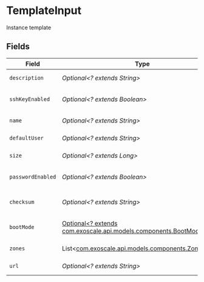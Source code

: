 # TemplateInput

Instance template


## Fields

| Field                                                                                                  | Type                                                                                                   | Required                                                                                               | Description                                                                                            |
| ------------------------------------------------------------------------------------------------------ | ------------------------------------------------------------------------------------------------------ | ------------------------------------------------------------------------------------------------------ | ------------------------------------------------------------------------------------------------------ |
| `description`                                                                                          | *Optional<? extends String>*                                                                           | :heavy_minus_sign:                                                                                     | Template description                                                                                   |
| `sshKeyEnabled`                                                                                        | *Optional<? extends Boolean>*                                                                          | :heavy_minus_sign:                                                                                     | Enable SSH key-based login                                                                             |
| `name`                                                                                                 | *Optional<? extends String>*                                                                           | :heavy_minus_sign:                                                                                     | Template name                                                                                          |
| `defaultUser`                                                                                          | *Optional<? extends String>*                                                                           | :heavy_minus_sign:                                                                                     | Template default user                                                                                  |
| `size`                                                                                                 | *Optional<? extends Long>*                                                                             | :heavy_minus_sign:                                                                                     | Template size                                                                                          |
| `passwordEnabled`                                                                                      | *Optional<? extends Boolean>*                                                                          | :heavy_minus_sign:                                                                                     | Enable password-based login                                                                            |
| `checksum`                                                                                             | *Optional<? extends String>*                                                                           | :heavy_minus_sign:                                                                                     | Template MD5 checksum                                                                                  |
| `bootMode`                                                                                             | [Optional<? extends com.exoscale.api.models.components.BootMode>](../../models/components/BootMode.md) | :heavy_minus_sign:                                                                                     | Boot mode (default: legacy)                                                                            |
| `zones`                                                                                                | List<[com.exoscale.api.models.components.ZoneName](../../models/components/ZoneName.md)>               | :heavy_minus_sign:                                                                                     | Zones availability                                                                                     |
| `url`                                                                                                  | *Optional<? extends String>*                                                                           | :heavy_minus_sign:                                                                                     | Template source URL                                                                                    |